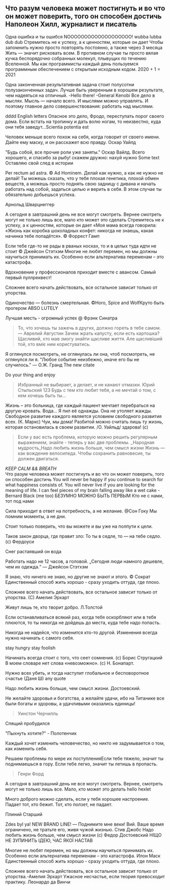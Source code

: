 Что разум человека может постигнуть и во что он может поверить, того он способен достичь
Наполеон Хилл, журналист и писатель
-----
Одна ошибка и ты ошибся
NOOOOOOOOOOOOOOOOOOO!
wubba lubba dub dub
Стремитесь не к успеху, а к ценностям, которые он дает
Чтобы запомнить нужно просто повторять постоянно, а также через 3 месяца
Жить — значит рисковать всем. В противном случае ты просто вялая кучка беспорядочно собранных молекул, плывущих по течению Вселенной.
Мы как программисты каждый день пользуемся программным обеспечением с открытым исходным кодом.
2020 + 1 = 2021

Одна законченная результативная задача стоит полусотни полузаконченных задач.
Лучше быть уверенным в хорошем результате, чем надеяться на отличный.
-Hello there! -General Kenobi
Все дело в мыслях. Мысль — начало всего. И мыслями можно управлять. И поэтому главное дело совершенствования: работать над мыслями.

dddd
English letters
Опасное это дело, Фродо, переступать порог своего дома. Если встать на тропинку и дать волю ногам, то неизвестно, куда они тебя заведут...Scientia potentia est

Человек меньше всего похож на себя, когда говорит от своего имени. Дайте ему маску, и он расскажет всю правду.
Оскар Уайлд

"Будь собой, все прочие роли уже заняты." Оскар Вайлд.
Всего хорошего, и спасибо за рыбу!
скажем дружно: нахуй нужно
Some text
Оставляю свой след в истории

Per rectum ad astra. © Ad Hominem.
Делай как нужно, а как не нужно не делай!
Ты можешь сказать, что у тебя плохая генетика, плохой обмен веществ, а можешь просто поднять свою задницу с дивана и начать работать над собой, задаться целью и верить в себя. В этом случае ты обязательно добьешься успеха.

Арнольд Шварцнеггер

А сегодня в завтрашний день не все могут смотреть. Вернее смотреть могут не только лишь все, мало кто может это сделать
Стремитесь не к успеху, а к ценностям, которые он дает​
«Моя мама всегда говорила: «Жизнь как коробка шоколадных конфет: никогда не знаешь, какая начинка тебе попадётся». © Форрест Гамп

Если тебе где-то не рады в рваных носках, то и в целых туда идти не стоит © Джейсон Стэтхэм
Многие не любят перемен, но мы должны научиться принимать их. Особенно если альтернатива переменам – это катастрофа.

Вдохновение у профессионалов приходит вместе с авансом.
Самый первый пуллреквест!

Сложнее всего начать действовать, все остальное зависит только от упорства.

Одиночество — болезнь смертельная. ©Horo, Spice and WolfКруто быть прогером
ABSO LUTELY

Лучшая месть - огромный успех @ Фрэнк Синатра

> То, что хочешь ты зажечь в других, должно гореть в тебе самом. —  Аврелий Августин
Зачем жрать капусту, если есть картошка?
Щасливий, хто мав змогу знайти щасливе життя. Але щасливіший той, хто вміє ним користуватись.

Я оглянулся посмотреть, не оглянулась ли она, чтоб посмотреть, не оглянулся ли я.
"Любое событие неизбежно, иначе его бы не случилось." — О.Ж. Гранд
The new citate

Do your thing and enjoy

> Избранный не выбирает, а делает, и не канают отмазки.
> Юрий Стыльский
123
Будь с тем кто любит тебя, а не мечтай о том, с кем хочешь быть ты…

Жизнь – это больница, где каждый пациент мечтает перебраться на другую кровать.
Вода… Я пил её однажды. Она не утоляет жажды.
Свободное развитие каждого является условием свободного развития всех. (К. Маркс)
Чуи, мы дома!
Разбитой можно считать лишь ту жизнь, которая остановилась в своем развитии. /О. Уайльд/
здарова! (с)

> Если у вас есть проблема, которую можно решить регулярным выражением, знайте - теперь у вас две проблемы.
> _Народная мудрость_Надо любить жизнь больше, чем смысл жизни
Жизнь — как вождение велосипеда. Чтобы сохранить равновесие, ты должен двигаться.  

*KEEP CALM && BREATH*  
Что разум человека может постигнуть и во что он может поверить, того он способен достичь
You will never be happy if you continue to search for what happiness consists of. You will never live if you are looking for the meaning of life.
I can feel pieces of my brain falling away like a wet cake - Bernard Black (me too)
БЕЗУМНО МОЖНО БЫТЬ ПЕРВЫМ
Кто не с нами, тот под нами

Сила приходит в ответ на потребность, а не желание. @Сон Гоку
Мы помним моменты, а не дни.

Стоит только поверить, что вы можете  и вы уже на полпути к цели.

Таков закон дворца, где правит зло: То ты в седле, то — на тебе седло. (с) Фердоуси

Снег растаявший он вода 

Работать надо не 12 часов, а головой.
„Cегодня люди намного дешевле, чем их одежда.“ —  Джейсон Стэтхэм


Я знаю, что ничего не знаю, но другие не знают и этого. © Сократ
Единственный способ жить хорошо - сразу уходить оттуда, где плохо.

Сложнее всего начать действовать, все остальное зависит только от упорства. (С) Амелия Эрхарт

Живут лишь те, кто творит добро. Л.Толстой


Если останавливаться всякий раз, когда тебя оскорбляют или в тебя плюются, то ты никогда не дойдешь до места, куда тебе надо попасть.

Никогда не надейся, что изменится кто-то другой. Изменения всегда нужно начинать с самого себя.


stay hungry stay foolish

Начинать всегда стоит с того, что сеет сомнения. (c) Борис Стругацкий
В моем словаре нет слова «невозможно». (c) Н. Бонапарт.

Нужно всех убить, и тогда наступит глобальное и бесповоротное счастье (Даня Ш)
any quote

Надо любить жизнь больше, чем смысл жизни. Достоевский.

Не желайте здоровья и богатства, а желайте удачи, ибо на Титанике все были богаты и здоровы, а удачливыми оказались единицы!
>  Уинстон Черчилль

Спящий пробудился 

"Пыхнуть хотите?" - Полотенчик

Каждый хочет изменить человечество, но никто не задумывается о том, как изменить себя.

Решаем проблемы по мере их поступленияЕсли тебе тяжело, значит ты поднимаешься в гору. Если тебе легко, значит ты летишь в пропасть.

> Генри Форд

А сегодня в завтрашний день не все могут смотреть. Вернее, смотреть могут не только лишь все. Мало, кто может это делать
hello hexlet

Много доброго можно сделать, если у тебя хорошее настроение.
Падает тот, кто бежит. Тот, кто ползет, не падает.

Плиний Старший

Zdes byl ya!
NEW BRAND LINE!
— Поднимите мне веки!
Вий.
Ваше время ограничено, не тратьте его, живя чужой жизнью. Стив Джобс
Надо любить жизнь больше, чем смысл жизни (с) Федор Достоевский
НІЩО НЕ ЗУПИНИТЬ ІДЕЮ, ЧАС ЯКОЇ НАСТАВ

Многие не любят перемен, но мы должны научиться принимать их. Особенно если альтернатива переменам – это катастрофа. Илон Маск
Единственный способ жить хорошо - сразу уходить оттуда, где плохо.

Сложнее всего начать действовать, все остальное зависит только от упорства.-Амелия Эрхарт
Ужасное несчастье, если теория превосходит практику. Леонардо да Винчи
